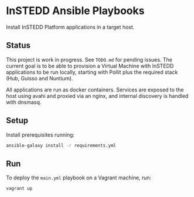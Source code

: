 # InSTEDD Ansible Playbooks

Install InSTEDD Platform applications in a target host.

## Status

This project is work in progress. See `TODO.md` for pending issues. The current goal is to be able to provision a Virtual Machine with InSTEDD applications to be run locally, starting with Pollit plus the required stack (Hub, Guisso and Nuntium).

All applications are run as docker containers. Services are exposed to the host using avahi and proxied via an nginx, and internal discovery is handled with dnsmasq.

## Setup

Install prerequisites running:

```bash
ansible-galaxy install -r requirements.yml
```

## Run

To deploy the `main.yml` playbook on a Vagrant machine, run:

```bash
vagrant up
```

